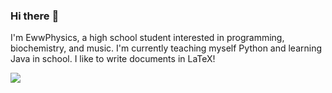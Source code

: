 ### Hi there :wave:

<!--
**EwwPhysics/EwwPhysics** is a ✨ _special_ ✨ repository because its `README.md` (this file) appears on your GitHub profile.

Here are some ideas to get you started:

- 🔭 I’m currently working on ...
- 🌱 I’m currently learning ...
- 👯 I’m looking to collaborate on ...
- 🤔 I’m looking for help with ...
- 💬 Ask me about ...
- 📫 How to reach me: ...
- 😄 Pronouns: she/her
- ⚡ Fun fact: ...
-->
I'm EwwPhysics, a high school student interested in programming, biochemistry, and music. 
I'm currently teaching myself Python and learning Java in school. I like to write documents in LaTeX!

<img align="left" src="https://github-readme-stats.vercel.app/api?username=EwwPhysics&show_icons=true&theme=tokyonight&hide=stars">
